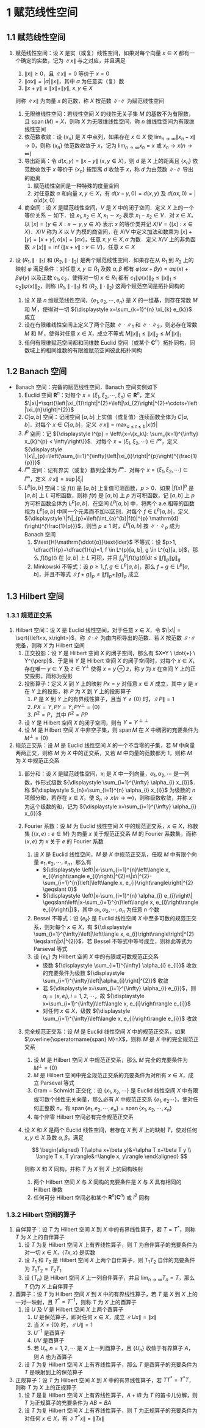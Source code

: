 # 1 赋范线性空间

## 1.1 赋范线性空间
1. 赋范线性空间：设 $X$ 是实（或复）线性空间，如果对每个向量 $x \in X$ 都有一个确定的实数，记为 $\|x\|$ 与之对应，并且满足
    1. $\|x\| \geqslant 0$，且 $\|x\|=0$ 等价于 $x=0$
    2. $\|\alpha x\|=|\alpha|\|x\|$，其中 $\alpha$ 为任意实（复）数
    3. $\|x+y\| \leqslant\|x\|+\|y\|,\ x, y \in X$

    则称 $\|x\|$ 为向量 $x$ 的范数，称 $X$ 按范数 $\|\cdot\|$ 为赋范线性空间

    1. 无限维线性空间：若线性空间 $X$ 的线性无关子集 $M$ 的基数不为有限数，且 $\operatorname{span}(M) = X$，则称 $X$ 为无限维线性空间，称 $n$ 维线性空间为有限维线性空间
    2. 依范数收敛：设 $\left\{x_{n}\right\}$ 是 $X$ 中点列，如果存在 $x \in X$ 使 ${\displaystyle \lim _{n \rightarrow \infty} \left\|x_{n}-x\right\| \rightarrow 0}$，则称 $\left\{x_{n}\right\}$ 依范数收敛于 $x$，记为 ${\displaystyle \lim _{n \rightarrow \infty} x_{n}=x}$ 或 $x_{n} \rightarrow x(n \rightarrow \infty)$
    3. 导出距离：令 $d(x, y)=\|x-y\| \ (x, y \in X)$，则 $d$ 是 $X$ 上的距离且 $\left\{x_{n}\right\}$ 依范数收敛于 $x$ 等价于 $\left\{x_{n}\right\}$ 按距离 $d$ 收敛于 $x$，称 $d$ 为由范数 $\|\cdot\|$ 导出的距离
        1. 赋范线性空间是一种特殊的度量空间
        2. 对任意数 $\alpha$ 和向量 $x, y \in X$，有 $d(x-y, 0)=d(x, y)$ 及 $d(\alpha x, 0)=|\alpha| d(x, 0)$
    4. 商空间：设 $X$ 是赋范线性空间，$V$ 是 $X$ 中的闭子空间．定义 $X$ 上的一个等价关系 $\sim$ 如下．设 $x_{1}, x_{2} \in X, x_{1} \sim x_{2}$ 表示 $x_{1}-x_{2} \in V$．对 $x \in X$，以 $[x]=\{y \in X: x \sim y, y \in X\}$ 表示 $x$ 的等价类并记 $X / V=\{[x]: x \in X\}$．$X / V$ 称为 $X$ 以 $V$ 为模的商空间，在 $X / V$ 中定义加法和数乘为 $[x]+[y]=[x+y], \alpha[x]=[\alpha x]$，任意 $x, y \in X, \alpha$ 为数．定义 $X / V$ 上的非负函数 $\|[x]\|=\inf \{\|x+v\|: v \in V\}$，任意 $x \in X$

2. 设 $\left(R_{1},\|\cdot\|_{1}\right)$ 和 $\left(R_{2},\|\cdot\|_{2}\right)$ 是两个赋范线性空间．如果存在从 $R_{1}$ 到 $R_{2}$ 上的映射 $\varphi$ 满足条件：对任意 $x, y \in R_{1}$ 及数 $\alpha, \beta$ 都有 $\varphi(\alpha x+\beta y)=\alpha \varphi(x)+\beta \varphi(y)$ 以及正数 $c_{1}, c_{2}$，使得对一切 $x \in R_{1}$ 都有 ${\displaystyle c_{1}\|\varphi(x)\|_{2} \leqslant\|x\|_{1} \leqslant c_{2}\|\varphi(x)\|_{2}}$，则称 $\left(R_{1},\|\cdot\|_{1}\right)$ 和 $\left(R_{2},\|\cdot\|_{2}\right)$ 这两个赋范空间是拓扑同构的
    1. 设 $X$ 是 $n$ 维赋范线性空间，$\left\{e_{1}, e_{2}, \cdots, e_{n}\right\}$ 是 $X$ 的一组基，则存在常数 $M$ 和 $M^{\prime}$，使得对一切 ${\displaystyle x=\sum_{k=1}^{n} \xi_{k} e_{k}}$ 成立
    2. 设在有限维线性空间上定义了两个范数 $\|\cdot\|_{1}$ 和 $\|\cdot\|_{2}$，则必存在常数 $M$ 和 $M^{\prime}$，使得对任意 $x \in X$，成立不等式 $M\|x\|_{1} \leqslant\|x\|_{2} \leqslant M^{\prime}\|x\|_{1}$
    3. 任何有限维赋范空间都和同维数 $\text{Euclid}$ 空间（或某个 $\mathbf{C}^{n}$）拓扑同构，同数域上的相同维数的有限维赋范空间彼此拓扑同构

## 1.2 Banach 空间
- $\text{Banach}$ 空间：完备的赋范线性空间．$\text{Banach}$ 空间实例如下
    1. $\text{Euclid}$ 空间 $\mathbf R^n$：对每个 $x=\left(\xi_{1}, \xi_{2}, \cdots, \xi_{n}\right) \in \mathbf{R}^{n}$，定义 $\|x\|=\sqrt{\left|\xi_{1}\right|^{2}+\left|\xi_{2}\right|^{2}+\cdots+\left|\xi_{n}\right|^{2}}$
    2. $C[a, b]$ 空间：记闭空间 $[a, b]$ 上实值（或复值）连续函数全体为 $C[a, b]$．对每个 $x \in C[a, b]$，定义 ${\displaystyle \|x\| = \max_{a \leqslant t \leqslant b} |x(t)|}$
    3. $l^{p}$ 空间：记 ${\displaystyle l^{p} = \left\{x=\{x_k\}: \sum_{k=1}^{\infty} x_{k}^{p} < \infty\right\}}$．对每个 $x=\left(\xi_{1}, \xi_{2}, \cdots\right) \in l^{\infty}$，定义 ${\displaystyle \|x\|_{p}=\left(\sum_{i=1}^{\infty}\left|\xi_{i}\right|^{p}\right)^{\frac{1}{p}}}$
    4. $l^{\infty}$ 空间：记有界实（或复）数列全体为 $l^{\infty}$．对每个 $x=\left(\xi_{1}, \xi_{2}, \cdots\right) \in l^{\infty}$，定义 ${\displaystyle \|x\|=\sup \left|\xi_{j}\right|}$
    5. $L^{p}[a, b]$ 空间：设 $f(t)$ 是 $[a, b]$ 上复值可测函数，$p>0$．如果 $|f(x)|^{p}$ 是 $[a, b]$ 上 $L$ 可积函数，则称 $f(t)$ 是 $[a, b]$ 上 $p$ 方可积函数，记 $[a, b]$ 上 $p$ 方可积函数全体为 $L^{p}[a, b]$．在空间 $L^{p}[a, b]$ 中，将两个 $\text{a.e.}$相等的函数视为 $L^{p}[a, b]$ 中同一个元素而不加以区别．对每个 $f \in L^{p}[a, b]$，定义 ${\displaystyle \|f\|_{p}=\left(\int_{a}^{b}|f(t)|^{p} \mathrm{d} t\right)^{\frac{1}{p}}}$，则当 $p \geqslant 1$ 时，$L^{p}[a, b]$ 按 $\|\cdot\|_{p}$ 成为 $\text{Banach}$ 空间
        1. $\text{H}\mathrm{\ddot{o}}\text{lder}$ 不等式：设 $p>1, \dfrac{1}{p}+\dfrac{1}{q}=1, f \in L^{p}[a, b], g \in L^{q}[a, b]$，那么 $f(t) g(t)$ 在 $[a, b]$ 上 $L$ 可积，并且 ${\displaystyle \int_{a}^{b}|f(t) g(t)| \mathrm{d} t \leqslant\|f\|_{p}\|g\|_{q}}$
        2. $\text{Minkowski}$ 不等式：设 $p \geqslant 1, f, g \in L^{p}[a, b]$，那么 $f+g \in L^{p}[a, b]$，并且不等式 $\|f+g\|_{p} \leqslant\|f\|_{p}+\|g\|_{p}$ 成立

## 1.3 Hilbert 空间
### 1.3.1 规范正交系
1. $\text{Hilbert}$ 空间：设 $X$ 是 $\text{Euclid}$ 线性空间，对于任意 $x \in X$，令 $\|x\| = \sqrt{\left<x, x\right>}$，称 $\|\cdot\|$ 为由内积导出的范数．若 $X$ 按范数 $\|\cdot\|$ 完备，则称 $X$ 为 $\text{Hilbert}$ 空间
    1. 正交投影：设 $Y$ 是 $\text{Hilbert}$ 空间 $X$ 的闭子空间，那么有 $X=Y \ \dot{+} \ Y^{\perp}$．于是当 $Y$ 是 $\text{Hilbert}$ 空间 $X$ 的闭子空间时，对每个 $x \in X$，存在唯一 $y \in Y$ 及 $z \in Y^{\perp}$ 使得 $x=y \oplus z$，称 $y$ 为 $x$ 在空间 $Y$ 上的正交投影，简称为投影
    2. 投影算子：定义 $X$ 到 $Y$ 上的映射 $P x=y$ 对任意 $x \in X$ 成立，其中 $y$ 是 $x$ 在 $Y$ 上的投影，称 $P$ 为 $X$ 到 $Y$ 上的投影算子
        1. $P$ 是 $X$ 到 $Y$ 上的有界线性算子，且当 $Y \neq\{0\}$ 时，$\|P\|=1$
        2. $P X=Y, P Y=Y, P Y^{\perp}=\{0\}$
        3. $P^{2}=P$，其中 $P^{2}=P P$
    3. 设 $Y$ 是 $\text{Hilbert}$ 空间 $X$ 的闭子空间，则有 $Y=Y^{\perp \perp}$
    4. 设 $M$ 是 $\text{Hilbert}$ 空间 $X$ 中非空子集，则 $\operatorname{span} M$ 在 $X$ 中稠密的充要条件为 $M^{\perp}=\{0\}$
2. 规范正交系：设 $M$ 是 $\text{Euclid}$ 线性空间 $X$ 的一个不含零的子集，若 $M$ 中向量两两正交，则称 $M$ 为 $X$ 中的正交系，又若 $M$ 中向量的范数都为 $1$，则称 $M$ 为 $X$ 中规范正交系
    1. 部分和：设 $X$ 是赋范线性空间，$x_{i}$ 是 $X$ 中一列向量，$\alpha_{1}, \alpha_{2}, \cdots$ 是一列数，作形式级数 ${\displaystyle \sum_{i=1}^{\infty} \alpha_{i} x_{i}}$．称 ${\displaystyle S_{n}=\sum_{i=1}^{n} \alpha_{i} x_{i}}$ 为级数的 $n$ 项部分和，若存在 $x \in X$，使 $S_{n} \rightarrow x(n \rightarrow \infty)$，则称级数收敛，并称 $x$ 为这个级数的和，记为 ${\displaystyle x=\sum_{i=1}^{\infty} \alpha_{i} x_{i}}$
    2. $\text{Fourier}$ 系数：设 $M$ 为 $\text{Euclid}$ 线性空间 $X$ 中的规范正交系，$x \in X$，称数集 $\{\langle x, e\rangle: e \in M\}$ 为向量 $x$ 关于规范正交系 $M$ 的 $\text{Fourier}$ 系数集，而称 $\langle x, e\rangle$ 为 $x$ 关于 $e$ 的 $\text{Fourier}$ 系数
        1. 设 $X$ 是 $\text{Euclid}$ 线性空间，$M$ 是 $X$ 中规范正交系，任取 $M$ 中有限个向量 $e_{1}, e_{2}, \cdots$, $e_{n}$，那么有
            - ${\displaystyle \left\|x-\sum_{i=1}^{n}\left\langle x, e_{i}\right\rangle e_{i}\right\|^{2}=\|x\|^{2}-\sum_{i=1}^{n}\left|\left\langle x, e_{i}\right\rangle\right|^{2} \geqslant 0}$
            - ${\displaystyle \left\|x-\sum_{i=1}^{n} \alpha_{i} e_{i}\right\| \geqslant\left\|x-\sum_{i=1}^{n}\left\langle x, e_{i}\right\rangle e_{i}\right\|}$，其中 $\alpha_{1}, \alpha_{2}, \cdots, \alpha_{n}$ 为任意 $n$ 个数
        2. $\text{Bessel}$ 不等式：设 $\left\{e_{k}\right\}$ 是 $\text{Euclid}$ 线性空间 $X$ 中至多可数的规范正交系，则对每个 $x \in X$，有 ${\displaystyle \sum_{i=1}^{\infty}\left|\left\langle x, e_{i}\right\rangle\right|^{2} \leqslant\|x\|^{2}}$．若 $\text{Bessel}$ 不等式中等号成立，则称此等式为 $\text{Parseval}$ 等式
        3. 设 $\left\{e_{k}\right\}$ 为 $\text{Hilbert}$ 空间 $X$ 中的有限或可数规范正交系
            - 级数 ${\displaystyle \sum_{i=1}^{\infty} \alpha_{i} e_{i}}$ 收敛的充要条件为级数 ${\displaystyle \sum_{i=1}^{\infty}\left|\alpha_{i}\right|^{2}}$ 收敛
            - 若 ${\displaystyle x=\sum_{i=1}^{\infty} \alpha_{i} e_{i}}$，则 $\alpha_{i}=\left\langle x, e_{i}\right\rangle, i=1,2, \cdots$，故 ${\displaystyle x=\sum_{i=1}^{\infty}\left\langle x, e_{i}\right\rangle e_{i}}$
            - 对任何 $x \in X$，级数 ${\displaystyle \sum_{i=1}^{\infty}\left\langle x, e_{i}\right\rangle e_{i}}$ 收敛
    3. 完全规范正交系：设 $M$ 是 $\text{Euclid}$ 线性空间 $X$ 中的规范正交系，如果 $\overline{\operatorname{span} M}=X$，则称 $M$ 是 $X$ 中的完全规范正交系
        1. 设 $M$ 是 $\text{Hilbert}$ 空间 $X$ 中规范正交系，那么 $M$ 完全的充要条件为 $M^{\perp}= \{0\}$
        2. $M$ 是 $\text{Hilbert}$ 空间中完全规范正交系的充要条件为对所有 $x \in X$，成立 $\text{Parseval}$ 等式
        3. $\text{Gram}-\text{Schmidt}$ 正交化：设 $\left\{x_{1}, x_{2}, \cdots\right\}$ 是 $\text{Euclid}$ 线性空间 $X$ 中有限或可数个线性无关向量，那么必有 $X$ 中规范正交系 $\left\{e_{1}, e_{2} \cdots\right\}$，使对任何正整数 $n$，有 ${\displaystyle \operatorname{span}\left\{e_{1}, e_{2}, \cdots, e_{n}\right\}=\operatorname{span}\left\{x_{1}, x_{2}, \cdots, x_{n}\right\}}$
        4. 每个非零 $\text{Hilbert}$ 空间必有完全规范正交系
    4. 设 $X$ 和 $\widetilde{X}$ 是两个 $\text{Euclid}$ 线性空间，若存在 $X$ 到 $\widetilde{X}$ 上的映射 $T$，使对任何 $x, y \in X$ 及数 $\alpha, \beta$，满足

        $$
        \begin{aligned}
        T(\alpha x+\beta y)&=\alpha T x+\beta T y \\
        \langle T x, T y\rangle&=\langle x, y\rangle
        \end{aligned}
        $$

        则称 $X$ 和 $\widetilde{X}$ 同构，并称 $T$ 为 $X$ 到 $\widetilde{X}$ 上的同构映射

        1. 两个 $\text{Hilbert}$ 空间 $X$ 与 $\widetilde{X}$ 同构的充要条件是 $X$ 与 $\widetilde{X}$ 具有相同的 $\text{Hilbert}$ 维数
        2. 任何可分 $\text{Hilbert}$ 空间必和某个 $\mathbf{R}^{n}\left(\mathbf{C}^{n}\right)$ 或 $l^{2}$ 同构

### 1.3.2 Hilbert 空间的算子
1. 自伴算子：设 $T$ 为 $\text{Hilbert}$ 空间 $X$ 到 $X$ 中的有界线性算子，若 $T=T^{*}$，则称 $T$ 为 $X$ 上的自伴算子
    1. 设 $T$ 为复 $\text{Hilbert}$ 空间 $X$ 上有界线性算子，则 $T$ 为自伴算子的充要条件为对一切 $x \in X$，$\langle T x, x\rangle$ 是实数
    2. 设 $T_{1}$ 和 $T_{2}$ 是 $\text{Hilbert}$ 空间 $X$ 上两个自伴算子，则 $T_{1} T_{2}$ 自伴的充要条件为 $T_{1} T_{2}=T_{2} T_{1}$
    3. 设 $\left\{T_{n}\right\}$ 是 $\text{Hilbert}$ 空间 $X$ 上一列自伴算子，并且 ${\displaystyle \lim _{n \rightarrow \infty} T_{n}=T}$，那么 $T$ 仍为 $X$ 上自伴算子
2. 酉算子：设 $T$ 为 $\text{Hilbert}$ 空间 $X$ 到 $X$ 中的有界线性算子，若 $T$ 是 $X$ 到 $X$ 上的一对一映射，且 $T^{*}=T^{-1}$，则称 $T$ 为 $X$ 上的酉算子
    1. 设 $U$ 及 $V$ 是 $\text{Hilbert}$ 空间 $X$ 上两个酉算子
        1. $U$ 是保范算子，即对任何 $x \in X$，成立 $\|U x\|=\|x\|$
        2. 当 $X \neq\{0\}$ 时，$\|U\|=1$
        3. $U^{-1}$ 是酉算子
        4. $U V$ 是酉算子
        5. 若 $U_{n}, n=1,2, \cdots$ 是 $X$ 上一列酉算子，且 $\left\{U_{n}\right\}$ 收敛于有界算子 $A$，则 $A$ 也为酉算子
    2. 设 $T$ 为复 $\text{Hilbert}$ 空间 $X$ 上有界线性算子，那么 $T$ 是酉算子的充要条件为 $T$ 是映射到上的保范算子
3. 正规算子：设 $T$ 为 $\text{Hilbert}$ 空间 $X$ 到 $X$ 中的有界线性算子，若 $T T^{*}=T^{*} T$，则称 $T$ 为 $X$ 上的正规算子
    1. 设 $T$ 是复 $\text{Hilbert}$ 空间 $X$ 上有界线性算子，$A+\mathrm{i} B$ 为 $T$ 的笛卡儿分解，则 $T$ 为正规算子的充要条件为 $A B=B A$
    2. 设 $T$ 为复 $\text{Hilbert}$ 空间 $X$ 上有界线性算子，则 $T$ 为正规算子的充要条件为对任何 $x \in X$，有 $\left\|T^{*} x\right\|=\|T x\|$
